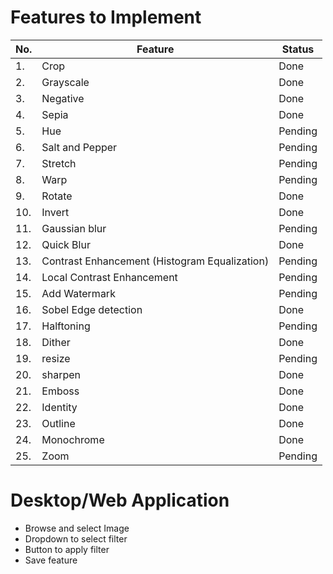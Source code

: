 # Features to Implement

|No. | Feature | Status |
|----|---------|--------|
|1.| Crop    | Done |
|2.| Grayscale | Done |
|3.| Negative | Done |
|4.| Sepia | Done |
|5.| Hue | Pending |
|6.| Salt and Pepper | Pending |
|7.| Stretch | Pending |
|8.| Warp | Pending |
|9.| Rotate | Done |
|10.| Invert | Done |
|11.| Gaussian blur | Pending |
|12.| Quick Blur | Done |
|13.| Contrast Enhancement (Histogram Equalization) | Pending |
|14.| Local Contrast Enhancement | Pending |
|15.| Add Watermark | Pending |
|16.| Sobel Edge detection | Done |
|17.| Halftoning | Pending |
|18.| Dither | Done |
|19.| resize | Pending |
|20.| sharpen | Done |
|21.| Emboss | Done |
|22.| Identity | Done |
|23.| Outline | Done |
|24.| Monochrome | Done |
|25.| Zoom  | Pending |


# Desktop/Web Application

* Browse and select Image
* Dropdown to select filter
* Button to apply filter
* Save feature 



